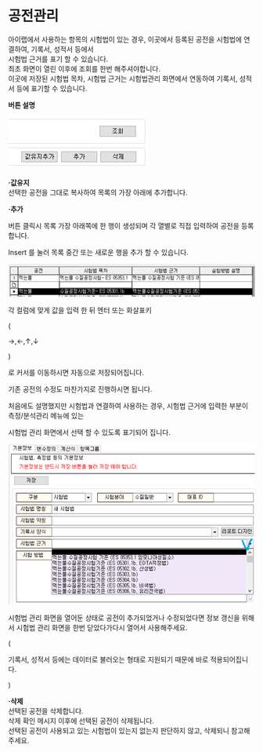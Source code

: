 # 공전관리

아이랩에서 사용하는 항목의 시험법이 있는 경우, 이곳에서 등록된 공전을 시험법에 연결하여, 기록서, 성적서 등에서  
시험법 근거를 표기 할 수 있습니다.  
최초 화면이 열린 이후에 조회를 한번 해주셔야합니다.  
이곳에 저장된 시험법 목차, 시험법 근거는 시험법관리 화면에서 연동하여 기록서, 성적서 등에 표기할 수 있습니다.

**버튼 설명**

![](../.gitbook/assets/49%20%282%29.png)

**·값유지**  
선택한 공전을 그대로 복사하여 목록의 가장 아래에 추가합니다.

**·추가**

버튼 클릭시 목록 가장 아래쪽에 한 행이 생성되며 각 열별로 직접 입력하여 공전을 등록합니다.

Insert 를 눌러 목록 중간 또는 새로운 행을 추가 할 수 있습니다.

![](../.gitbook/assets/50%20%281%29.png)

각 컬럼에 맞게 값을 입력 한 뒤 엔터 또는 화살표키

\(

→,←,↑,↓

\)

로 커서를 이동하시면 자동으로 저장되어집니다.

기존 공전의 수정도 마찬가지로 진행하시면 됩니다.

처음에도 설명했지만 시험법과 연결하여 사용하는 경우, 시험법 근거에 입력한 부분이 측정/분석관리 메뉴에 있는

시험법 관리 화면에서 선택 할 수 있도록 표기되어 집니다.

![](../.gitbook/assets/51%20%281%29.png)

시험법 관리 화면을 열어둔 상태로 공전이 추가되었거나 수정되었다면 정보 갱신을 위해서 시험법 관리 화면을 한번 닫았다가다시 열어서 사용해주세요.

\(

기록서, 성적서 등에는 데이터로 불러오는 형태로 지원되기 때문에 바로 적용되어집니다.

\)

**·삭제**  
선택된 공전을 삭제합니다.  
삭제 확인 메시지 이후에 선택된 공전이 삭제됩니다.  
선택된 공전이 사용되고 있는 시험법이 있는지 없는지 판단하지 않고, 삭제되니 참고해주세요.

